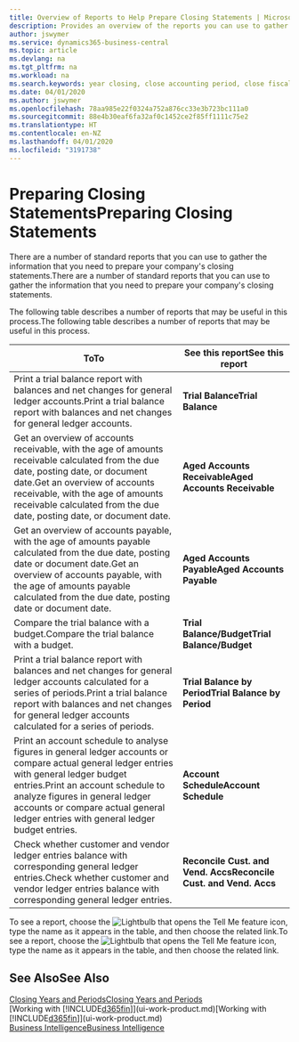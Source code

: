 ```yaml
---
title: Overview of Reports to Help Prepare Closing Statements | Microsoft Docs
description: Provides an overview of the reports you can use to gather information to prepare your company's closing statements when closing the fiscal year.
author: jswymer
ms.service: dynamics365-business-central
ms.topic: article
ms.devlang: na
ms.tgt_pltfrm: na
ms.workload: na
ms.search.keywords: year closing, close accounting period, close fiscal year, aging, creditor payments, vendor payments, assets, liabilities, equity, analysis, reporting, financial report, business intelligence, BI, Power Bi, KPI
ms.date: 04/01/2020
ms.author: jswymer
ms.openlocfilehash: 78aa985e22f0324a752a876cc33e3b723bc111a0
ms.sourcegitcommit: 88e4b30eaf6fa32af0c1452ce2f85ff1111c75e2
ms.translationtype: HT
ms.contentlocale: en-NZ
ms.lasthandoff: 04/01/2020
ms.locfileid: "3191738"
---
```

# <a name="preparing-closing-statements"></a><span data-ttu-id="b7ee3-103">Preparing Closing Statements</span><span class="sxs-lookup"><span data-stu-id="b7ee3-103">Preparing Closing Statements</span></span>
<span data-ttu-id="b7ee3-104">There are a number of standard reports that you can use to gather the information that you need to prepare your company's closing statements.</span><span class="sxs-lookup"><span data-stu-id="b7ee3-104">There are a number of standard reports that you can use to gather the information that you need to prepare your company's closing statements.</span></span>

<span data-ttu-id="b7ee3-105">The following table describes a number of reports that may be useful in this process.</span><span class="sxs-lookup"><span data-stu-id="b7ee3-105">The following table describes a number of reports that may be useful in this process.</span></span>  

| <span data-ttu-id="b7ee3-106">To</span><span class="sxs-lookup"><span data-stu-id="b7ee3-106">To</span></span> | <span data-ttu-id="b7ee3-107">See this report</span><span class="sxs-lookup"><span data-stu-id="b7ee3-107">See this report</span></span> |
| --- | --- |
| <span data-ttu-id="b7ee3-108">Print a trial balance report with balances and net changes for general ledger accounts.</span><span class="sxs-lookup"><span data-stu-id="b7ee3-108">Print a trial balance report with balances and net changes for general ledger accounts.</span></span> |<span data-ttu-id="b7ee3-109">**Trial Balance**</span><span class="sxs-lookup"><span data-stu-id="b7ee3-109">**Trial Balance**</span></span> |
| <span data-ttu-id="b7ee3-110">Get an overview of accounts receivable, with the age of amounts receivable calculated from the due date, posting date, or document date.</span><span class="sxs-lookup"><span data-stu-id="b7ee3-110">Get an overview of accounts receivable, with the age of amounts receivable calculated from the due date, posting date, or document date.</span></span> |<span data-ttu-id="b7ee3-111">**Aged Accounts Receivable**</span><span class="sxs-lookup"><span data-stu-id="b7ee3-111">**Aged Accounts Receivable**</span></span> |
| <span data-ttu-id="b7ee3-112">Get an overview of accounts payable, with the age of amounts payable calculated from the due date, posting date or document date.</span><span class="sxs-lookup"><span data-stu-id="b7ee3-112">Get an overview of accounts payable, with the age of amounts payable calculated from the due date, posting date or document date.</span></span> |<span data-ttu-id="b7ee3-113">**Aged Accounts Payable**</span><span class="sxs-lookup"><span data-stu-id="b7ee3-113">**Aged Accounts Payable**</span></span> |
| <span data-ttu-id="b7ee3-114">Compare the trial balance with a budget.</span><span class="sxs-lookup"><span data-stu-id="b7ee3-114">Compare the trial balance with a budget.</span></span> |<span data-ttu-id="b7ee3-115">**Trial Balance/Budget**</span><span class="sxs-lookup"><span data-stu-id="b7ee3-115">**Trial Balance/Budget**</span></span> |
| <span data-ttu-id="b7ee3-116">Print a trial balance report with balances and net changes for general ledger accounts calculated for a series of periods.</span><span class="sxs-lookup"><span data-stu-id="b7ee3-116">Print a trial balance report with balances and net changes for general ledger accounts calculated for a series of periods.</span></span> |<span data-ttu-id="b7ee3-117">**Trial Balance by Period**</span><span class="sxs-lookup"><span data-stu-id="b7ee3-117">**Trial Balance by Period**</span></span> |
| <span data-ttu-id="b7ee3-118">Print an account schedule to analyse figures in general ledger accounts or compare actual general ledger entries with general ledger budget entries.</span><span class="sxs-lookup"><span data-stu-id="b7ee3-118">Print an account schedule to analyze figures in general ledger accounts or compare actual general ledger entries with general ledger budget entries.</span></span> |<span data-ttu-id="b7ee3-119">**Account Schedule**</span><span class="sxs-lookup"><span data-stu-id="b7ee3-119">**Account Schedule**</span></span> |
| <span data-ttu-id="b7ee3-120">Check whether customer and vendor ledger entries balance with corresponding general ledger entries.</span><span class="sxs-lookup"><span data-stu-id="b7ee3-120">Check whether customer and vendor ledger entries balance with corresponding general ledger entries.</span></span> |<span data-ttu-id="b7ee3-121">**Reconcile Cust. and Vend. Accs**</span><span class="sxs-lookup"><span data-stu-id="b7ee3-121">**Reconcile Cust. and Vend. Accs**</span></span> |

<span data-ttu-id="b7ee3-122">To see a report, choose the ![Lightbulb that opens the Tell Me feature](media/ui-search/search_small.png "Tell me what you want to do") icon, type the name as it appears in the table, and then choose the related link.</span><span class="sxs-lookup"><span data-stu-id="b7ee3-122">To see a report, choose the ![Lightbulb that opens the Tell Me feature](media/ui-search/search_small.png "Tell me what you want to do") icon, type the name as it appears in the table, and then choose the related link.</span></span>

## <a name="see-also"></a><span data-ttu-id="b7ee3-123">See Also</span><span class="sxs-lookup"><span data-stu-id="b7ee3-123">See Also</span></span>
[<span data-ttu-id="b7ee3-124">Closing Years and Periods</span><span class="sxs-lookup"><span data-stu-id="b7ee3-124">Closing Years and Periods</span></span>](year-close-years-periods.md)  
<span data-ttu-id="b7ee3-125">[Working with [!INCLUDE[d365fin](includes/d365fin_md.md)]](ui-work-product.md)</span><span class="sxs-lookup"><span data-stu-id="b7ee3-125">[Working with [!INCLUDE[d365fin](includes/d365fin_md.md)]](ui-work-product.md)</span></span>  
[<span data-ttu-id="b7ee3-126">Business Intelligence</span><span class="sxs-lookup"><span data-stu-id="b7ee3-126">Business Intelligence</span></span>](bi.md)
